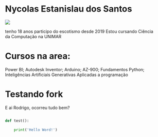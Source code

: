 # Nycolas Estanislau dos Santos

![](https://komarev.com/ghpvc/?username=Nycolas2906)

tenho 18 anos
participo do escotismo desde 2019
Estou cursando Ciência da Computação na UNIMAR

# Cursos na area: 
Power BI; Autodesk Inventor; Arduino; AZ-900; Fundamentos Python; Inteligências Artificiais Generativas Aplicadas a programação 

# Testando fork
E ai Rodrigo, ocorreu tudo bem?

```python

def test():
   
    print('Hello Word!')

```
